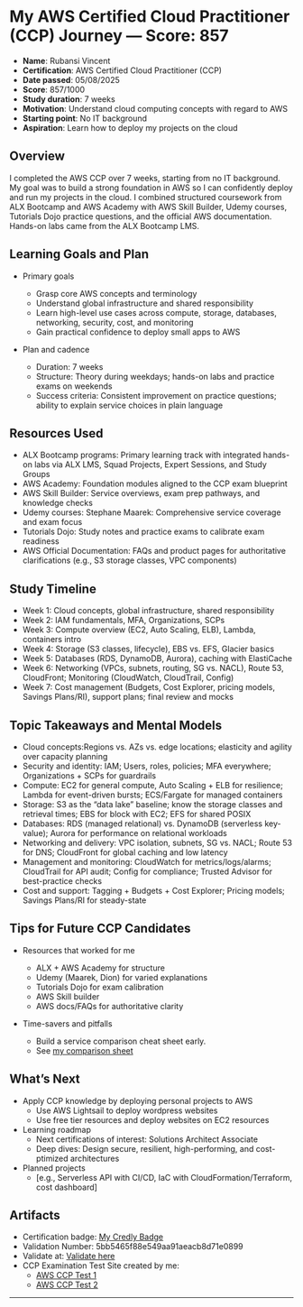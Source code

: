 # My AWS Certified Cloud Practitioner (CCP) Journey — Score: 857

- **Name**: Rubansi Vincent
- **Certification**: AWS Certified Cloud Practitioner (CCP)
- **Date passed**: 05/08/2025
- **Score**: 857/1000
- **Study duration**: 7 weeks
- **Motivation**: Understand cloud computing concepts with regard to AWS
- **Starting point**: No IT background
- **Aspiration**: Learn how to deploy my projects on the cloud


## Overview

I completed the AWS CCP over 7 weeks, starting from no IT background. My goal was to build a strong foundation in AWS so I can confidently deploy and run my projects in the cloud. I combined structured coursework from ALX Bootcamp and AWS Academy with AWS Skill Builder, Udemy courses, Tutorials Dojo practice questions, and the official AWS documentation. Hands-on labs came from the ALX Bootcamp LMS.

## Learning Goals and Plan

- Primary goals
    - Grasp core AWS concepts and terminology
    - Understand global infrastructure and shared responsibility
    - Learn high-level use cases across compute, storage, databases, networking, security, cost, and monitoring
    - Gain practical confidence to deploy small apps to AWS

- Plan and cadence
    - Duration: 7 weeks
    - Structure: Theory during weekdays; hands-on labs and practice exams on weekends
    - Success criteria: Consistent improvement on practice questions; ability to explain service choices in plain language


## Resources Used

- ALX Bootcamp programs: Primary learning track with integrated hands-on labs via ALX LMS, Squad Projects, Expert Sessions, and Study Groups
- AWS Academy: Foundation modules aligned to the CCP exam blueprint
- AWS Skill Builder: Service overviews, exam prep pathways, and knowledge checks
- Udemy courses: Stephane Maarek: Comprehensive service coverage and exam focus
- Tutorials Dojo: Study notes and practice exams to calibrate exam readiness
- AWS Official Documentation: FAQs and product pages for authoritative clarifications (e.g., S3 storage classes, VPC components)

## Study Timeline

- Week 1: Cloud concepts, global infrastructure, shared responsibility
- Week 2: IAM fundamentals, MFA, Organizations, SCPs
- Week 3: Compute overview (EC2, Auto Scaling, ELB), Lambda, containers intro
- Week 4: Storage (S3 classes, lifecycle), EBS vs. EFS, Glacier basics
- Week 5: Databases (RDS, DynamoDB, Aurora), caching with ElastiCache
- Week 6: Networking (VPCs, subnets, routing, SG vs. NACL), Route 53, CloudFront; Monitoring (CloudWatch, CloudTrail, Config)
- Week 7: Cost management (Budgets, Cost Explorer, pricing models, Savings Plans/RI), support plans; final review and mocks

## Topic Takeaways and Mental Models

- Cloud concepts:Regions vs. AZs vs. edge locations; elasticity and agility over capacity planning
- Security and identity: IAM; Users, roles, policies; MFA everywhere; Organizations + SCPs for guardrails
- Compute: EC2 for general compute, Auto Scaling + ELB for resilience; Lambda for event-driven bursts; ECS/Fargate for managed containers
- Storage: S3 as the “data lake” baseline; know the storage classes and retrieval times; EBS for block with EC2; EFS for shared POSIX
- Databases: RDS (managed relational) vs. DynamoDB (serverless key-value); Aurora for performance on relational workloads
- Networking and delivery: VPC isolation, subnets, SG vs. NACL; Route 53 for DNS; CloudFront for global caching and low latency
- Management and monitoring: CloudWatch for metrics/logs/alarms; CloudTrail for API audit; Config for compliance; Trusted Advisor for best-practice checks
- Cost and support: Tagging + Budgets + Cost Explorer; Pricing models; Savings Plans/RI for steady-state

## Tips for Future CCP Candidates

- Resources that worked for me
    - ALX + AWS Academy for structure
    - Udemy (Maarek, Dion) for varied explanations
    - Tutorials Dojo for exam calibration
    - AWS Skill builder
    - AWS docs/FAQs for authoritative clarity

- Time-savers and pitfalls
    - Build a service comparison cheat sheet early. 
    - See [my comparison sheet](https://docs.google.com/spreadsheets/d/1R8WSIXJ-p-6imQzTiD1tjQwb5bgU6svS/edit?usp=sharing&ouid=105712625731198941432&rtpof=true&sd=true)
    
## What’s Next

- Apply CCP knowledge by deploying personal projects to AWS
    - Use AWS Lightsail to deploy wordpress websites
    - Use free tier resources and deploy websites on EC2 resources
- Learning roadmap
    - Next certifications of interest: Solutions Architect Associate
    - Deep dives: Design secure, resilient, high-performing, and cost-ptimized architectures
- Planned projects
    - [e.g., Serverless API with CI/CD, IaC with CloudFormation/Terraform, cost dashboard]


## Artifacts

- Certification badge: [My Credly Badge](https://www.credly.com/badges/063d75e1-c3f7-428e-9280-6cddedeada48)
- Validation Number: 5bb5465f88e549aa91aeacb8d71e0899
- Validate at: [Validate here](https://aws.amazon.com/verification)
- CCP Examination Test Site created by me: 
    - [AWS CCP Test 1](https://rubansi.github.io/aws-ccp-test/)
    - [AWS CCP Test 2](https://rubansi.github.io/aws-tests/)

---


